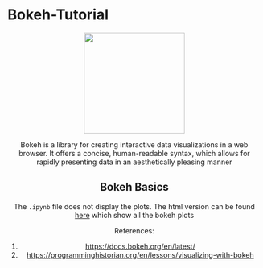# Bokeh-Tutorial
<center><img src = 'https://static.bokeh.org/branding/logos/bokeh-logo.svg' width = 200>
 
Bokeh is a library for creating interactive data visualizations in a web browser. It offers a concise, human-readable syntax, which allows for rapidly presenting data in an aesthetically pleasing manner

## Bokeh Basics
The `.ipynb` file does not display the plots. The html version can be found [here](https://tauseef1234.github.io/Bokeh_Basics.html) which show all the bokeh plots

References:
1. https://docs.bokeh.org/en/latest/
2. https://programminghistorian.org/en/lessons/visualizing-with-bokeh
